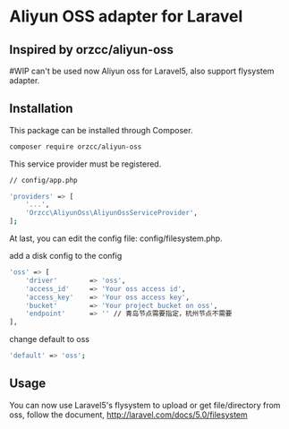 # Aliyun OSS adapter for Laravel
## Inspired by orzcc/aliyun-oss
#WIP can't be used now
Aliyun oss for Laravel5, also support flysystem adapter.

## Installation

This package can be installed through Composer.
```bash
composer require orzcc/aliyun-oss
```

This service provider must be registered.
```bash
// config/app.php

'providers' => [
    '...',
    'Orzcc\AliyunOss\AliyunOssServiceProvider',
];
```

At last, you can edit the config file: config/filesystem.php.

add a disk config to the config
```bash
'oss' => [
    'driver'        => 'oss',
	'access_id'    	=> 'Your oss access id',
	'access_key' 	=> 'Your oss access key',
	'bucket' 	    => 'Your project bucket on oss',
	'endpoint'    	=> '' // 青岛节点需要指定，杭州节点不需要
],
```

change default to oss
```bash
'default' => 'oss';
```

## Usage

You can now use Laravel5's flysystem to upload or get file/directory from oss, follow the document, http://laravel.com/docs/5.0/filesystem